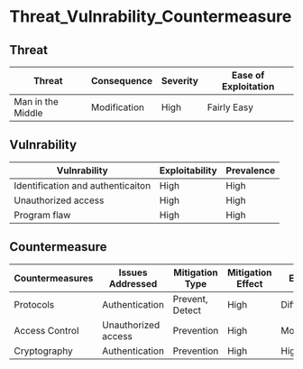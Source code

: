 # __Threat_Vulnrability_Countermeasure__ 

## Threat

| Threat       | Consequence                    | Severity        | Ease of Exploitation   |
|--------------|--------------------------------|-----------------|---------------|
| Man in the Middle | Modification | High | Fairly Easy |

## Vulnrability

| Vulnrability                       | Exploitability    | Prevalence |
|------------------------------------|-------------------|------------|
| Identification and authenticaiton  | High              | High       |
| Unauthorized access                | High              | High      |
| Program flaw                       | High              | High       |

## Countermeasure

| Countermeasures | Issues Addressed    | Mitigation Type | Mitigation Effect | Effort    |
|-----------------|---------------------|-----------------|-------------------|-----------|
| Protocols       | Authentication      | Prevent, Detect | High              | Difficult |
| Access Control  | Unauthorized access | Prevention      | High              | Moderate  |
| Cryptography    | Authentication      | Prevention      | High              | High      |